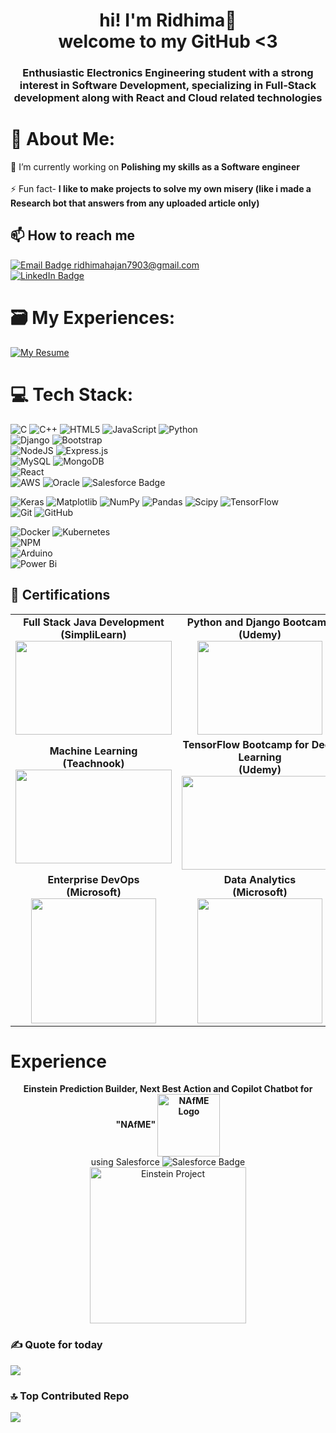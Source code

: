 <h1 align="center">hi! I'm Ridhima🎀 <br> welcome to my GitHub <3</h1>


<h3 align="center">Enthusiastic Electronics Engineering student with a strong interest in Software Development, specializing in Full-Stack development along with React and Cloud related technologies</h3>

# 💫 About Me:
🔭 I’m currently working on **Polishing my skills as a Software engineer**<br><br>  ⚡ Fun fact- **I like to make projects to solve my own misery (like i made a Research bot that answers from any uploaded article only)**<br>

## 📫 How to reach me

<p align="left">
  <a href="mailto:ridhimahajan7903@gmail.com" target="_blank">
    <img src="https://img.shields.io/badge/Email -D14836?style=for-the-badge&logo=gmail&logoColor=white" alt="Email Badge", /> ridhimahajan7903@gmail.com <br>
  </a>
  <a href="https://www.linkedin.com/in/ridhima-m7903" target="_blank">
    <img src="https://img.shields.io/badge/LinkedIn-0077B5?style=for-the-badge&logo=linkedin&logoColor=white" alt="LinkedIn Badge"/>
  </a>
</p>

# 🗃️ My Experiences:


[![My Resume](https://img.shields.io/badge/My_Resume-blue?style=for-the-badge&logo=google-drive&logoColor=white)](https://drive.google.com/file/d/1YNVR4ALb8Xp78-w6sqTYp1Tq1gS8gHAq/view?usp=sharing)



# 💻 Tech Stack:
![C](https://img.shields.io/badge/c-%2300599C.svg?style=for-the-badge&logo=c&logoColor=white) ![C++](https://img.shields.io/badge/c++-%2300599C.svg?style=for-the-badge&logo=c%2B%2B&logoColor=white) ![HTML5](https://img.shields.io/badge/html5-%23E34F26.svg?style=for-the-badge&logo=html5&logoColor=white) ![JavaScript](https://img.shields.io/badge/javascript-%23323330.svg?style=for-the-badge&logo=javascript&logoColor=%23F7DF1E) ![Python](https://img.shields.io/badge/python-3670A0?style=for-the-badge&logo=python&logoColor=ffdd54) <br>
![Django](https://img.shields.io/badge/django-%23092E20.svg?style=for-the-badge&logo=django&logoColor=white)  ![Bootstrap](https://img.shields.io/badge/bootstrap-%238511FA.svg?style=for-the-badge&logo=bootstrap&logoColor=white) <br>
![NodeJS](https://img.shields.io/badge/node.js-6DA55F?style=for-the-badge&logo=node.js&logoColor=white) ![Express.js](https://img.shields.io/badge/express.js-%23404d59.svg?style=for-the-badge&logo=express&logoColor=%2361DAFB) <br>
![MySQL](https://img.shields.io/badge/mysql-4479A1.svg?style=for-the-badge&logo=mysql&logoColor=white) ![MongoDB](https://img.shields.io/badge/MongoDB-%234ea94b.svg?style=for-the-badge&logo=mongodb&logoColor=white)<br>
![React](https://img.shields.io/badge/react-%2320232a.svg?style=for-the-badge&logo=react&logoColor=%2361DAFB) <br>
![AWS](https://img.shields.io/badge/AWS-%23FF9900.svg?style=for-the-badge&logo=amazon-aws&logoColor=white) ![Oracle](https://img.shields.io/badge/Oracle-F80000?style=for-the-badge&logo=oracle&logoColor=white)  <img src="https://img.shields.io/badge/Salesforce-00A1E0?style=for-the-badge&logo=salesforce&logoColor=white" alt="Salesforce Badge"/><br>

![Keras](https://img.shields.io/badge/Keras-%23D00000.svg?style=for-the-badge&logo=Keras&logoColor=white) ![Matplotlib](https://img.shields.io/badge/Matplotlib-%23ffffff.svg?style=for-the-badge&logo=Matplotlib&logoColor=black) ![NumPy](https://img.shields.io/badge/numpy-%23013243.svg?style=for-the-badge&logo=numpy&logoColor=white) ![Pandas](https://img.shields.io/badge/pandas-%23150458.svg?style=for-the-badge&logo=pandas&logoColor=white) ![Scipy](https://img.shields.io/badge/SciPy-%230C55A5.svg?style=for-the-badge&logo=scipy&logoColor=%white) ![TensorFlow](https://img.shields.io/badge/TensorFlow-%23FF6F00.svg?style=for-the-badge&logo=TensorFlow&logoColor=white)<br>
![Git](https://img.shields.io/badge/git-%23F05033.svg?style=for-the-badge&logo=git&logoColor=white) ![GitHub](https://img.shields.io/badge/github-%23121011.svg?style=for-the-badge&logo=github&logoColor=white)<br>

![Docker](https://img.shields.io/badge/docker-%230db7ed.svg?style=for-the-badge&logo=docker&logoColor=white) ![Kubernetes](https://img.shields.io/badge/kubernetes-%23326ce5.svg?style=for-the-badge&logo=kubernetes&logoColor=white)<br>
![NPM](https://img.shields.io/badge/NPM-%23CB3837.svg?style=for-the-badge&logo=npm&logoColor=white) <br>
![Arduino](https://img.shields.io/badge/-Arduino-00979D?style=for-the-badge&logo=Arduino&logoColor=white) <br>
![Power Bi](https://img.shields.io/badge/power_bi-F2C811?style=for-the-badge&logo=powerbi&logoColor=black)

<h2>📜 Certifications</h2>

<table>
  <tr>
    <td align="center">
      <strong>Full Stack Java Development<br>(SimpliLearn)</strong><br>
      <img src="https://github.com/user-attachments/assets/3dd70472-5608-4e27-9bac-31e3e5b88650" width="250" height="150"/>
    </td>
    <td align="center">
      <strong>Python and Django Bootcamp<br>(Udemy)</strong><br>
      <img src="https://github.com/user-attachments/assets/f4fa6e10-7ad6-4a00-8e48-1514cae68e92" width="200" height="150"/>
    </td>
    <td align="center">
      <strong>React the Complete Guide<br>(Udemy)</strong><br>
      <img src="https://github.com/user-attachments/assets/fb383a8e-4312-4576-b4cc-ad4ceec42deb" width="250" height="150"/>
    </td>
  </tr>
  <tr>
    <td align="center">
      <strong>Machine Learning<br>(Teachnook)</strong><br>
      <img src="https://github.com/user-attachments/assets/4f5e446f-4c1b-4c3b-90dd-e0ef20e6234b" width="250" height="150"/>
    </td>
    <td align="center">
      <strong>TensorFlow Bootcamp for Deep Learning<br>(Udemy)</strong><br>
      <img src="https://github.com/user-attachments/assets/74daeca9-a20c-41ec-9a49-652a6879f434" width="250" height="150"/>
    </td>
    <td align="center">
      <strong>Oracle Cloud Infrastructure<br>(Oracle University)</strong><br>
      <img src="https://github.com/user-attachments/assets/36a56690-3690-4166-90f2-fe96c5904de5" width="250" height="150"/>
    </td>
  </tr>
  <tr>
    <td align="center">
      <strong>Enterprise DevOps<br>(Microsoft)</strong><br>
      <img src="https://github.com/user-attachments/assets/67045a85-8af1-40ab-b4c1-d5906460706c" width="200" height="200"/>
    </td>
    <td align="center">
      <strong>Data Analytics<br>(Microsoft)</strong><br>
      <img src="https://github.com/user-attachments/assets/b248227b-104e-462c-bc74-8e110a24105e" width="200" height="200"/>
    </td>
    <td align="center">
      <strong>Excel Specialist<br>(Microsoft)</strong><br>
      <img src="https://github.com/user-attachments/assets/b3b58f85-fb43-4af9-bb54-a2543d672d8e" width="200" height="200"/>
    </td>
  </tr>
</table>

# Experience
<p align="center">
  <strong>
    Einstein Prediction Builder, Next Best Action and Copilot Chatbot for "NAfME"
    <img src="https://github.com/user-attachments/assets/71feaf99-e2a1-43d7-994c-f2a4a5172808" alt="NAfME Logo" width="100" style="vertical-align: middle;">
  </strong><br> using Salesforce <img src="https://img.shields.io/badge/Salesforce-00A1E0?style=for-the-badge&logo=salesforce&logoColor=white" alt="Salesforce Badge"/>   <br>
  <img src="https://github.com/user-attachments/assets/1226b265-dc4a-419b-99ed-54feeceec281" alt="Einstein Project" width="250">
</p>

### ✍️ Quote for today
![](https://quotes-github-readme.vercel.app/api?type=horizontal&theme=radical)

### 🔝 Top Contributed Repo
![](https://github-contributor-stats.vercel.app/api?username=Ridhima79&limit=5&theme=dark&combine_all_yearly_contributions=true)



